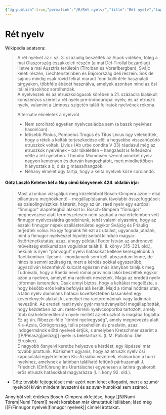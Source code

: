 ```yaml
---
{"dg-publish":true,"permalink":"/R/Rét nyelv/","title":"Rét nyelv","tags":["dg_uploaded"],"created":"2023-10-13T02:04","updated":"2023-11-08T04:14"}
---
```



# Rét nyelv

Wikipédia adatsora:  
> A rét nyelvet az i. sz. 3. századig beszélték az Alpok vidékén, főleg a mai Olaszország északkeleti részén (a mai Dél-Tirollal bezárólag) illetve a mai Ausztria területén (Tirolban és Vorarlbergben), Svájc keleti részén, Liechtensteinben és Bajorország déli részein. Sok de sajnos mindig csak rövid felirat maradt fenn különféle használati tárgyakon, többféle ábécét használva, amelyek azonban mind az ősi itáliai írásokhoz sorolhatóak.  
> A nyelvészek és az etruszkológusok körében a 21. századra kialakult konszenzus szerint a rét nyelv pre-indoeurópai nyelv, és az etruszk nyelv, valamint a Limnosz szigetén talált feliratok nyelvének rokona.  
>
> Alternatív elméletek a nyelvről
>
> - Nem sorolható egyetlen nyelvcsaládba sem (a baszk nyelvhez hasonlóan).  
> - Idősebb Plinius, Pompeius Trogus és Titus Livius úgy vélekedtek, hogy a rétek a kelták terjeszkedése elől a hegyekbe visszahúzódó etruszkok voltak. Livius (Ab urbe condita V 33) ráadásul még az etruszkok nyelvének – bár tökéletlen – hangzását is felfedezni vélte a rét nyelvben. Theodor Mommsen szerint mindkét nyelv nagyon keményen és durván hangozhatott, mert mindkettőben hiányoztak a b, d és g mássalhangzók.  
> - Néhány elmélet úgy tartja, hogy a kelta nyelvek közé sorolandó.  

#### Götz László Keleten kél a Nap című könyvének 424. oldalán írja:

> Most azonban vizsgáljuk meg közelebbről Bosch-Gimpera azon – első pillantásra meghökkentő – megállapításának távolabbi összefüggéseit és paleolingvisztikai hátterét, hogy az ún. raeti nyelv egy európai "finnugor" alaprétegből alakult ki. Bosch-Gimpera "finnugor" megnevezése alatt természetesen nem szabad a mai értelemben vett finnugor nyelvcsaládra gondolnunk, tehát valami olyasmire, hogy az északi finnugor népek szállásterületei egykor Svájcig és Friaulig terjedtek volna. Ha így fognánk fel ezt az utalást, ugyanoda jutnánk, mint a finnugor nyelvészet hipotéziseiből kiinduló magyar őstörténetkutatás; azaz, ahogy például Fodor István az andronovói műveltség etnikumában vogulokat talált (l. II. könyv 315-321. old.), nekünk is ilyen "pánvogul” nyelvi hatásokat kellene keresgélnünk a Raetikumban. Ilyesmi – mondanunk sem kell. abszurdum lenne, de nincs is semmi szükség rá, mert a kérdés sokkal egyszerűbb, úgyszólván kézenfekvő kulcsát egészen más irányban találjuk meg.  
> Tudnivaló, hogy a Raetia nevű római provincia lakói beszéltek egykor azon a nyelven, amelyet ma raetinek nevezünk. Maga az eredeti nyelv jóformán ismeretlen. Csak annyi biztos, hogy a keltákat megelőzte, s hogy később erős kelta befolyás alá került. Majd a római hódítás után, a latin nyelv domináns hatásai következtében lassanként egy keveréknyelv alakult ki, amelyet ma raetorománnak vagy ladinnak nevezünk. Az eredeti raeti nyelv gyér maradványaiból megállapították, hogy kezdetben az ún. raeto-tirréni nyelvcsoportba tartozott, amely több ősi keletmediterrán nyelv mellett az etruszkot is magába foglalta. Ez az ún. Ribezzo-féle "tirréni nyelvegység", amely megnevezés alatt Kis-Ázsia, Görögország, Itália praehellén és praelatin, azaz indogermánok előtti nyelveit értjük, s amelyben Kretschmer szerint a [[P/Pelaszg\|pelázg]] nyelv is beletartozik. (l. M. Pallotino: Die Etrusker).  
> E nagyobb ősnyelvi keretbe helyezve a kérdést, egy lépéssel már tovább jutottunk. Közismert ugyanis, hogy az etruszk nyelv ősi kapcsolatai egyértelműen Kis-Ázsiába vezetnek, elsősorban a hurri nyelvhez, amelynek a latinban található feltűnő párhuzamait J. Friedrich (Einführung ins Urartäische) egyenesen a latinra gyakorolt erős etruszk hatásokkal magyarázza (l. I. köny 92. old.).  
- Götz további fejtegetéseit már azért nem lehet elfogadni, mert a szumér nyelvből kíván mindent levezetni és az avar-hunokkal sem számol.

Annyiból volt érdekes Bosch-Gimpera okfejtése, hogy [[N/Numi Tórem\|Numi Tórem]] nevét korábban már kimutattuk Itáliában; lásd még [[F/Finnugor nyelvek\|finnugor nyelvek]] címnél írottakat.  